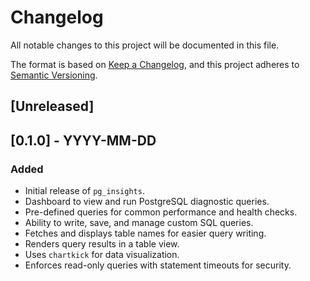 # Changelog

All notable changes to this project will be documented in this file.

The format is based on [Keep a Changelog](https://keepachangelog.com/en/1.0.0/),
and this project adheres to [Semantic Versioning](https://semver.org/spec/v2.0.0.html).

## [Unreleased]

## [0.1.0] - YYYY-MM-DD

### Added
- Initial release of `pg_insights`.
- Dashboard to view and run PostgreSQL diagnostic queries.
- Pre-defined queries for common performance and health checks.
- Ability to write, save, and manage custom SQL queries.
- Fetches and displays table names for easier query writing.
- Renders query results in a table view.
- Uses `chartkick` for data visualization.
- Enforces read-only queries with statement timeouts for security. 